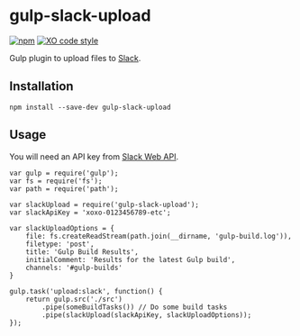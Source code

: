 # gulp-slack-upload

[![npm](https://img.shields.io/npm/dt/gulp-slack-upload.svg)](https://www.npmjs.com/package/gulp-slack-upload) [![XO code style](https://img.shields.io/badge/code_style-XO-5ed9c7.svg)](https://github.com/sindresorhus/xo)

Gulp plugin to upload files to [Slack](http://slack.com/).

## Installation
```
npm install --save-dev gulp-slack-upload
```

## Usage

You will need an API key from [Slack Web API](https://api.slack.com/web).

```
var gulp = require('gulp');
var fs = require('fs');
var path = require('path');

var slackUpload = require('gulp-slack-upload');
var slackApiKey = 'xoxo-0123456789-etc';

var slackUploadOptions = {
    file: fs.createReadStream(path.join(__dirname, 'gulp-build.log')),
    filetype: 'post',
    title: 'Gulp Build Results',
    initialComment: 'Results for the latest Gulp build',
    channels: '#gulp-builds'
}

gulp.task('upload:slack', function() {
    return gulp.src('./src')
        .pipe(someBuildTasks()) // Do some build tasks
        .pipe(slackUpload(slackApiKey, slackUploadOptions));
});
```
